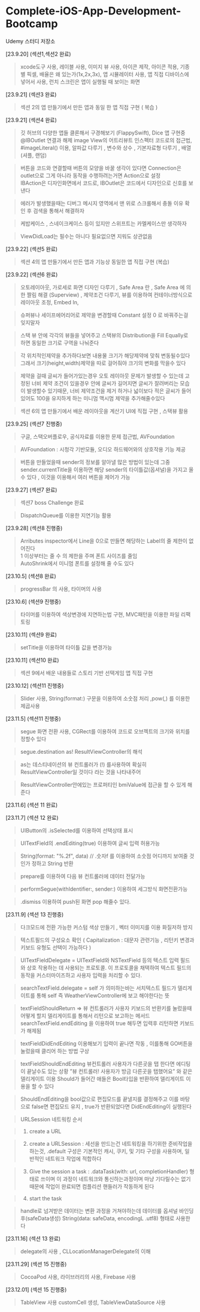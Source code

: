 # Complete-iOS-App-Development-Bootcamp
Udemy 스터디 저장소

[23.9.20] (섹션1,섹션2 완료)
> xcode도구 사용, 레이블 사용, 이미지 뷰 사용, 아이콘 제작, 아이콘 적용, 기종별 픽셀, 배율은 왜 있는가(1x,2x,3x), 앱 시뮬레이터 사용, 앱 직접 디바이스에 넣어서 사용,
> 런치 스크린은 앱이 실행될 때 보이는 화면

[23.9.21] (섹션3 완료)
> 섹션 2의 앱 만들기에서 만든 앱과 동일 한 앱 직접 구현 ( 복습 )

[23.9.21] (섹션4 완료)
> 깃 허브의 다양한 앱들 클론해서 구경해보기 (FlappySwift), Dice 앱 구현중 @IBOutlet 연결과 해제 image View의 어트리뷰트 인스펙터 코드로의 접근법, #imageLiteral() 이용, 알파값 다루기 , 변수와 상수 , 기본자료형 다루기 , 배열 (셔플, 랜덤)

> 버튼을 코드와 연결할때 버튼의 모양을 바꿀 생각이 있다면 Connection은 outlet으로 그게 아니라 동작을 수행하려는거면 Action으로 설정<br>IBAction은 디자인화면에서 코드로, IBOutlet은 코드에서 디자인으로 신호를 보낸다

> 에러가 발생했을때는 디버그 메시지 영역에서 맨 위로 스크롤해서 충돌 이유 확인 후 검색을 통해서 해결하자

> 케밥케이스 , 스네이크케이스 등이 있지만 스위프트는 카멜케이스만 생각하자

> ViewDidLoad는 필수는 아니다 필요없으면 지워도 상관없음

[23.9.22] (섹션5 완료)
> 섹션 4의 앱 만들기에서 만든 앱과 기능상 동일한 앱 직접 구현 (복습)

[23.9.22] (섹션6 완료)
> 오토레이아웃, 가로세로 화면 디자인 다루기 , Safe Area 란 , Safe Area 에 의한 짤림 해결 (Superview) , 제약조건 다루기, 뷰를 이용하여 컨테이너방식으로 레이아웃 조정, Embed In, 

> 슈퍼뷰나 세이프에어리어로 제약을 변경할때 Constant 설정 0 로 바꿔주는걸 잊지말자

> 스택 뷰 안에 각각의 뷰들을 넣어주고 스택뷰의 Distribution을 Fill Equally로 하면 동일한 크기로 구역을 나눠준다

> 각 위치적인제약을 추가하다보면 내용물 크기가 해당제약에 맞춰 변동될수있다 그래서 크기(height,width)제약을 따로 걸어줘야 크기의 변화를 막을수 있다

> 제약을 걸때 글씨가 들어가있는경우 오토 레이아웃 문제가 발생할 수 있는데 고정된 너비 제약 조건이 있을경우 안에 글씨가 길어지면 글씨가 잘려버리는 모습이 발생할수 있기때문, 너비 제약조건을 제거 하거나 넓이보다 적은 글씨가 들어있어도 100을 유지하게 하는 미니멈 맥시멈 제약을 추가해줄수있다

> 섹션 6의 앱 만들기에서 배운 레이아웃을 계산기 UI에 직접 구현 , 스택뷰 활용

[23.9.25] (섹션7 진행중)
> 구글, 스택오버플로우, 공식자료를 이용한 문제 접근법, AVFoundation

> AVFoundation : 시청각 기반모듈, 오디오 하드웨어와의 상호작용 기능 제공

> 버튼을 만들었을때 sender의 정보를 알아낼 많은 방법이 있는데 그중 sender.currentTitle을 이용하면
해당 sender의 타이틀값(옵셔널)을 가지고 올 수 있다 , 이것을 이용해서 여러 버튼을 제어가 가능

[23.9.27] (섹션7 완료)
> 섹션7 boss Challenge 완료

> DispatchQueue를 이용한 지연기능 활용

[23.9.28] (섹션8 진행중)
> Arributes inspector에서 Line을 0으로 만들면 해당하는 Label의 줄 제한이 없어진다<br>
> 1 이상부터는 줄 수 의 제한을 주며 폰트 사이즈를 줄임<br>
> AutoShrink에서 미니멈 폰트를 설정해 줄 수도 있다 

[23.10.5] (섹션8 완료)
> progressBar 의 사용, 타이머의 사용

[23.10.6] (섹션9 진행중)
> 타이머를 이용하여 색상변경에 지연하는법 구현, MVC패턴을 이용한 파일 리팩토링

[23.10.11] (섹션9 완료)
> setTitle을 이용하여 타이틀 값을 변경가능

[23.10.11] (섹션10 완료)
> 섹션 9에서 배운 내용들로 스토리 기반 선택게임 앱 직접 구현

[23.10.12] (섹션11 진행중)
> Slider 사용, String(format:) 구문을 이용하여 소숫점 처리 ,pow(,) 를 이용한 제곱사용

[23.11.5] (섹션11 진행중)
> segue 화면 전환 사용, CGRect를 이용하여 코드로 오브젝트의 크기와 위치를 정할수 있다

> segue.destination as! ResultViewController의 해석

> as는 데스티네이션의 뷰 컨트롤러가 (!) 를사용하여 확실히 ResultViewController일 것이다 라는 것을 나타내주어

> ResultViewController안에있는 프로퍼티인 bmiValue에 접근을 할 수 있게 해준다

[23.11.6] (섹션 11 완료)

[23.11.7] (섹션 12 완료)
> UIButton의 .isSelected를 이용하여 선택상태 표시

> UITextField의 .endEditing(true) 이용하여 글씨 입력 허용가능

> String(format: "%.2f", data) // .숫자f 를 이용하여 소숫점 어디까지 보여줄 것인가 정하고 String 반환

> prepare를 이용하여 다음 뷰 컨트롤러에 데이터 전달가능

> performSegue(withIdentifier:, sender:) 이용하여 세그방식 화면전환가능

> .dismiss 이용하여 push된 화면 pop 해줄수 있다.

[23.11.9] (섹션 13 진행중)
> 다크모드에 전환 가능한 커스텀 색상 만들기 , 벡터 이미지를 이용 화질저하 방지

> 텍스트필드의 구성요소 확인 ( Capitalization : 대문자 관련기능 , 리턴키 변경과 키보드 유형도 선택이 가능하다 )

> UITextFieldDelegate = UITextField와 NSTextField 등의 텍스트 입력 필드와 상호 작용하는 데 사용되는 프로토콜. 이 프로토콜을 채택하여 텍스트 필드의 동작을 커스터마이즈하고 사용자 입력을 처리할 수 있다.

> searchTextField.delegate = self 가 의미하는바는
서치텍스트 필드가 델리게이트를 통해 self 즉 WeatherViewController에 보고 해야한다는 뜻

> textFieldShouldReturn ⇒ 뷰 컨트롤러가 사용자 키보드의 반환키를 눌렀을때 어떻게 할지 델리게이트를 통해서 리턴으로 보고하는 메서드 searchTextField.endEditing 을 이용하여 true 해두면 입력후 리턴하면 키보드가 해제됨

> textFieldDidEndEditing 이용해보기 입력이 끝나면 작동 , 이를통해 GO버튼을 눌렀을때 클리어 하는 방법 구상

> textFieldShouldEndEditing 뷰컨트롤러 사용자가 다른곳을 탭 한다면 에디팅이 끝날수도 있는 상황
”뷰 컨트롤러! 사용자가 방금 다른곳을 탭했어요” 와 같은 델리게이트 이용
Should가 들어간 애들은 Bool타입을 반환하여 델리게이트 이용을 할 수 있다

> ShouldEndEditing을 bool값으로 편집모드를 끝낼지를 결정해주고
이를 바탕으로 false면 편집모드 유지 , true가 반환되었다면 DidEndEditing이 실행된다

> URLSession 네트워킹 순서

> 1. create a URL

> 2. create a URLSession : 세선을 만드는건 네트워킹을 하기위한 준비작업을 하는것, .default 구성은 기본적인 캐시, 쿠키, 및 기타 구성을 사용하며, 일반적인 네트워크 작업에 적합하다

> 3. Give the session a task : .dataTask(with: url, completionHandler) 형태로 쓰이며 이 과정이 네트워크와 통신하는과정이며
마냥 기다릴수는 없기때문에 작업이 완료되면 컴플리션 핸들러가 작동하게 된다

> 4. start the task

> handle로 넘겨받은 데이터는 변환 과정을 거쳐야하는데 데이터를 옵셔널 바인딩후(safeData생성) String(data: safeData, encodingL .utf8) 형태로 사용한다

[23.11.16] (섹션 13 완료)
> delegate의 사용 , CLLocationManagerDelegate의 이해

[23.11.29] (섹션 15 진행중)
> CocoaPod 사용, 라이브러리의 사용, Firebase 사용

[23.12.01] (섹션 15 진행중)
> TableView 사용 customCell 생성, TableViewDataSource 사용
